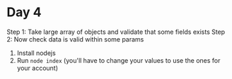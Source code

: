 # Day 4

Step 1: Take large array of objects and validate that some fields exists
Step 2: Now check data is valid within some params

1. Install nodejs
2. Run `node index` (you'll have to change your values to use the ones for your account)
